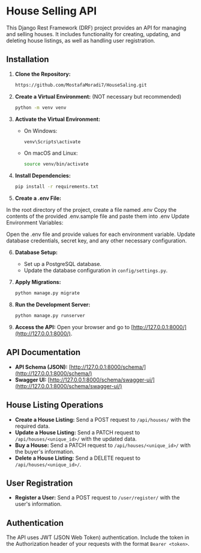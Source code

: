 # House Selling API

This Django Rest Framework (DRF) project provides an API for managing and selling houses. It includes functionality for creating, updating, and deleting house listings, as well as handling user registration.

## Installation

1. **Clone the Repository:**
   ```bash
   https://github.com/MostafaMoradi7/HouseSaling.git
   ```

2. **Create a Virtual Environment:** (NOT necessary but recommended)
   ```bash
   python -m venv venv
   ```

3. **Activate the Virtual Environment:**
   - On Windows:
     ```bash
     venv\Scripts\activate
     ```
   - On macOS and Linux:
     ```bash
     source venv/bin/activate
     ```

4. **Install Dependencies:**
   ```bash
   pip install -r requirements.txt
   ```
5. **Create a .env File:**

In the root directory of the project, create a file named .env
Copy the contents of the provided .env.sample file and paste them into .env
Update Environment Variables:

Open the .env file and provide values for each environment variable.
Update database credentials, secret key, and any other necessary configuration.

6. **Database Setup:**
   - Set up a PostgreSQL database.
   - Update the database configuration in `config/settings.py`.

7. **Apply Migrations:**
   ```bash
   python manage.py migrate
   ```


8. **Run the Development Server:**
   ```bash
   python manage.py runserver
   ```

9. **Access the API:**
   Open your browser and go to [http://127.0.0.1:8000/](http://127.0.0.1:8000/).


## API Documentation

- **API Schema (JSON):** [http://127.0.0.1:8000/schema/](http://127.0.0.1:8000/schema/)
- **Swagger UI:** [http://127.0.0.1:8000/schema/swagger-ui/](http://127.0.0.1:8000/schema/swagger-ui/)

## House Listing Operations

- **Create a House Listing:** Send a POST request to `/api/houses/` with the required data.
- **Update a House Listing:** Send a PATCH request to `/api/houses/<unique_id>/` with the updated data.
- **Buy a House:** Send a PATCH request to `/api/houses/<unique_id>/` with the buyer's information.
- **Delete a House Listing:** Send a DELETE request to `/api/houses/<unique_id>/`.

## User Registration

- **Register a User:** Send a POST request to `/user/register/` with the user's information.

## Authentication

The API uses JWT (JSON Web Token) authentication. Include the token in the Authorization header of your requests with the format `Bearer <token>`.